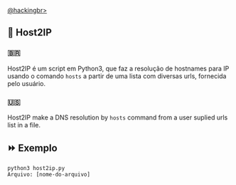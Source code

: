 <p align="left">
    <a href="https://github.com/carineconstantino/hackingbr">@hackingbr></a>
</p>

## 👾 Host2IP
### 🇧🇷
Host2IP é um script em Python3, que faz a resolução de hostnames para IP usando o comando ```hosts``` a partir de uma lista com diversas urls, fornecida pelo usuário. 

### 🇺🇸
Host2IP make a DNS resolution by ```hosts``` command from a user suplied urls list in a file. 

## ⏩ Exemplo
```
python3 host2ip.py
Arquivo: [nome-do-arquivo]
```
#

